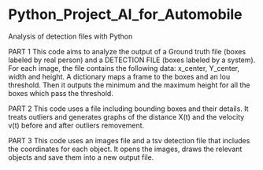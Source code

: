 # Python_Project_AI_for_Automobile
Analysis of detection files with Python

PART 1
This code aims to analyze the output of a Ground truth file (boxes labeled by real person) and a DETECTION FILE (boxes labeled by a system).
For each image, the file contains the following data: x_center, Y_center, width and height.
A dictionary maps a frame to the boxes and an Iou threshold. Then it outputs the minimum and the maximum height for all the boxes which pass the threshold.

PART 2
This code uses a file including bounding boxes and their details. 
It treats outliers and generates graphs of the distance X(t) and the velocity v(t) before and after outliers removement.

PART 3
This code uses an images file and a tsv detection file that includes the coordinates for each object.
It opens the images, draws the relevant objects and save them into a new output file.
